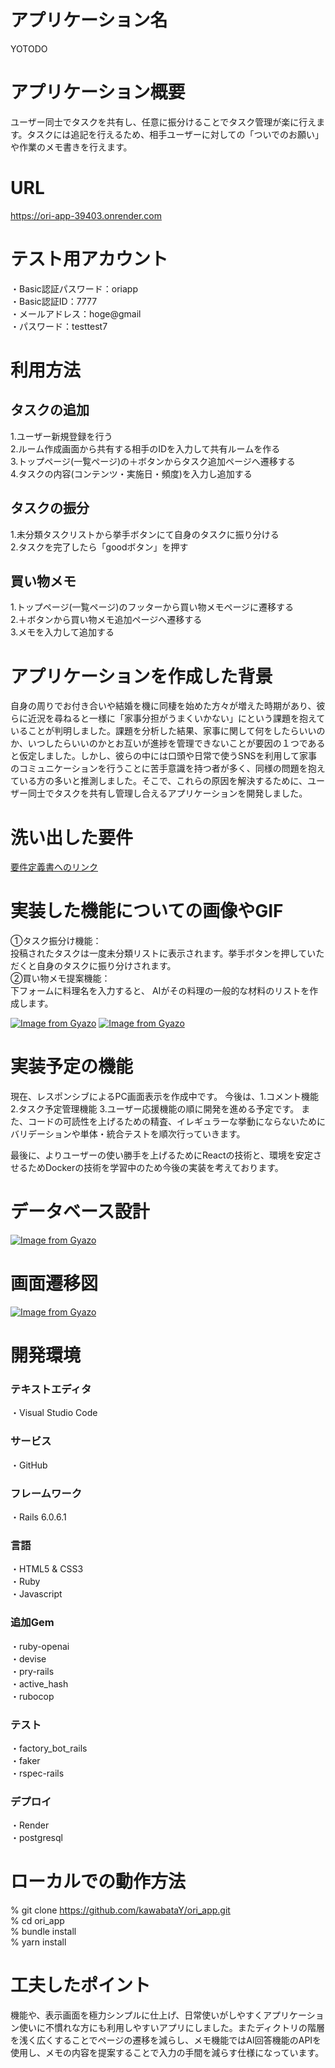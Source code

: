# アプリケーション名

YOTODO

# アプリケーション概要
ユーザー同士でタスクを共有し、任意に振分けることでタスク管理が楽に行えます。タスクには追記を行えるため、相手ユーザーに対しての「ついでのお願い」や作業のメモ書きを行えます。

# URL

https://ori-app-39403.onrender.com

# テスト用アカウント

・Basic認証パスワード：oriapp  
・Basic認証ID：7777  
・メールアドレス：hoge@gmail  
・パスワード：testtest7  

# 利用方法

## タスクの追加
1.ユーザー新規登録を行う  
2.ルーム作成画面から共有する相手のIDを入力して共有ルームを作る  
3.トップページ(一覧ページ)の＋ボタンからタスク追加ページへ遷移する  
4.タスクの内容(コンテンツ・実施日・頻度)を入力し追加する  

## タスクの振分
1.未分類タスクリストから挙手ボタンにて自身のタスクに振り分ける  
2.タスクを完了したら「goodボタン」を押す

## 買い物メモ
1.トップページ(一覧ページ)のフッターから買い物メモページに遷移する  
2.＋ボタンから買い物メモ追加ページへ遷移する  
3.メモを入力して追加する

# アプリケーションを作成した背景
自身の周りでお付き合いや結婚を機に同棲を始めた方々が増えた時期があり、彼らに近況を尋ねると一様に「家事分担がうまくいかない」にという課題を抱えていることが判明しました。課題を分析した結果、家事に関して何をしたらいいのか、いつしたらいいのかとお互いが進捗を管理できないことが要因の１つであると仮定しました。しかし、彼らの中には口頭や日常で使うSNSを利用して家事のコミュニケーションを行うことに苦手意識を持つ者が多く、同様の問題を抱えている方の多いと推測しました。そこで、これらの原因を解決するために、ユーザー同士でタスクを共有し管理し合えるアプリケーションを開発しました。

# 洗い出した要件
[要件定義書へのリンク](https://docs.google.com/spreadsheets/d/1R5RnnczxZ-GydCns-qhliuUY2gaHS1sIy8YgU1_m1e4/edit?usp=sharing)

# 実装した機能についての画像やGIF
①タスク振分け機能：  
投稿されたタスクは一度未分類リストに表示されます。挙手ボタンを押していただくと自身のタスクに振り分けされます。  
②買い物メモ提案機能：  
下フォームに料理名を入力すると、 AIがその料理の一般的な材料のリストを作成します。  

[![Image from Gyazo](https://i.gyazo.com/b673d1e5b121e83873c2cf4bbdcb9d9f.gif)](https://gyazo.com/b673d1e5b121e83873c2cf4bbdcb9d9f)
[![Image from Gyazo](https://i.gyazo.com/ccde4694149dc65e9ebec66bc40dba5a.gif)](https://gyazo.com/ccde4694149dc65e9ebec66bc40dba5a)

# 実装予定の機能
現在、レスポンシブによるPC画面表示を作成中です。
今後は、1.コメント機能 2.タスク予定管理機能 3.ユーザー応援機能の順に開発を進める予定です。
また、コードの可読性を上げるための精査、イレギュラーな挙動にならないためにバリデーションや単体・統合テストを順次行っていきます。

最後に、よりユーザーの使い勝手を上げるためにReactの技術と、環境を安定させるためDockerの技術を学習中のため今後の実装を考えております。

# データベース設計
[![Image from Gyazo](https://i.gyazo.com/401ce704715d77c2d86e5e7a768598e4.png)](https://gyazo.com/401ce704715d77c2d86e5e7a768598e4)

# 画面遷移図
[![Image from Gyazo](https://i.gyazo.com/9e6119660cbd822a2ec600d8c613b091.png)](https://gyazo.com/9e6119660cbd822a2ec600d8c613b091)

# 開発環境
### テキストエディタ
・Visual Studio Code  

### サービス
・GitHub
### フレームワーク
・Rails 6.0.6.1  

### 言語
・HTML5 & CSS3  
・Ruby  
・Javascript

### 追加Gem
・ruby-openai  
・devise  
・pry-rails  
・active_hash  
・rubocop  
### テスト
・factory_bot_rails  
・faker  
・rspec-rails  
### デプロイ 
・Render  
・postgresql  
# ローカルでの動作方法
% git clone https://github.com/kawabataY/ori_app.git  
% cd ori_app  
% bundle install  
% yarn install  

# 工夫したポイント
機能や、表示画面を極力シンプルに仕上げ、日常使いがしやすくアプリケーション使いに不慣れな方にも利用しやすいアプリにしました。またディクトリの階層を浅く広くすることでページの遷移を減らし、メモ機能ではAI回答機能のAPIを使用し、メモの内容を提案することで入力の手間を減らす仕様になっています。